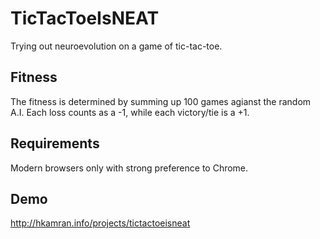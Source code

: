 # TicTacToeIsNEAT
Trying out neuroevolution on a game of tic-tac-toe.

## Fitness
The fitness is determined by summing up 100 games agianst the random A.I. Each loss counts as a -1, while each victory/tie is a +1.

## Requirements
Modern browsers only with strong preference to Chrome.

## Demo
http://hkamran.info/projects/tictactoeisneat
